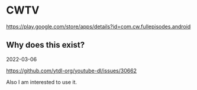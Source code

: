 # CWTV

https://play.google.com/store/apps/details?id=com.cw.fullepisodes.android

## Why does this exist?

2022-03-06

https://github.com/ytdl-org/youtube-dl/issues/30662

Also I am interested to use it.
